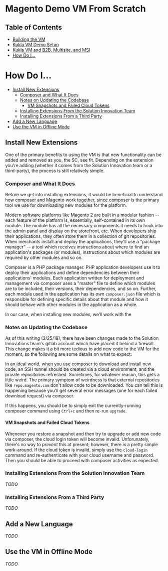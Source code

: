 # Magento Demo VM From Scratch

## Table of Contents
- [Building the VM](BUILDING-THE-VM.md)
- [Kukla VM Demo Setup](DEMO-SETUP.md)
- [Kukla VM and B2B, Multisite, and MSI](B2B.md)
- [How Do I...](HOW-TO.md)

# How Do I...

<!-- MarkdownTOC autolink="true" autoanchor="true" markdown_preview="github" -->

- [Install New Extensions](#install-new-extensions)
	- [Composer and What It Does](#composer-and-what-it-does)
	- [Notes on Updating the Codebase](#notes-on-updating-the-codebase)
		- [VM Snapshots and Failed Cloud Tokens](#vm-snapshots-and-failed-cloud-tokens)
	- [Installing Extensions From the Solution Innovation Team](#installing-extensions-from-the-solution-innovation-team)
	- [Installing Extensions From a Third Party](#installing-extensions-from-a-third-party)
- [Add a New Language](#add-a-new-language)
- [Use the VM in Offline Mode](#use-the-vm-in-offline-mode)

<!-- /MarkdownTOC -->


<a id="install-new-extensions"></a>
## Install New Extensions
One of the primary benefits to using the VM is that new functionality can be added and removed as you, the SC, see fit.  Depending on the extension you're adding (whether it comes from the Solution Innovation team or a third-party), the process is still relatively simple.

<a id="composer-and-what-it-does"></a>
### Composer and What It Does
Before we get into installing extensions, it would be beneficial to understand how composer and Magento work together, since composer is the primary tool we use for downloading new modules for the platform.

Modern software platforms like Magento 2 are built in a modular fashion -- each feature of the platform is, essentially, self-contained in its own module.  The module has all the necessary components it needs to hook into the admin panel and display on the storefront, etc.  When developers ship their applications, they often store them in a collection of git repositories.  When merchants install and deploy the applications, they'll use a "package manager" -- a tool which receives instructions about where to find an application's packages (or modules), instructions about which modules are required by other modules and so on.

Composer is a PHP package manager. PHP application developers use it to deploy their applications and define dependencies between their applications' modules.  Each application written for deployment and management via composer uses a "master" file to define which modules are to be included, their versions, their dependencies, and so on.  Further, each module used in the application has its *own* `composer.json` file which is responsible for defining specific details about that module and how it should behave with other modules in the application as a whole.

In our case, when installing new modules, we'll work with the 

<a id="notes-on-updating-the-codebase"></a>
### Notes on Updating the Codebase
As of this writing (2/25/19), there have been changes made to the Solution Innovations team's gitlab account which have placed it behind a firewall.  This change makes it a bit more tedious to add new code to the VM for the moment, so the following are some details on what to expect:

In an ideal world, when you use composer to download and install new code, an SSH tunnel should be created via a cloud environment, and the private repositories refreshed.  Sometimes, for whatever reason, this gets a little weird.  The primary symptom of weirdness is that external repositories like `repo.magento.com` don't allow code to be downloaded.  You can tell this is happening because you'll get several error messages (one for each failed download request) via composer.

If this happens, you should be to simply exit the currently-running composer command using `Ctrl+c` and then re-run `upgrade`.

<a id="vm-snapshots-and-failed-cloud-tokens"></a>
#### VM Snapshots and Failed Cloud Tokens
Whenever you restore a snapshot and then try to upgrade or add new code via composer, the cloud login token will become invalid.  Unforunately, there's no way to *prevent* this at present; however, there *is* a pretty simple work-around.  If the cloud token is invalid, simply use the `cloud-login` command and re-authenticate with your cloud username and password.  Then you should be able to proceed with composer activities as expected.

<a id="installing-extensions-from-the-solution-innovation-team"></a>
### Installing Extensions From the Solution Innovation Team
*TODO*

<a id="installing-extensions-from-a-third-party"></a>
### Installing Extensions From a Third Party
*TODO*

<a id="add-a-new-language"></a>
## Add a New Language
*TODO*

<a id="use-the-vm-in-offline-mode"></a>
## Use the VM in Offline Mode
*TODO*